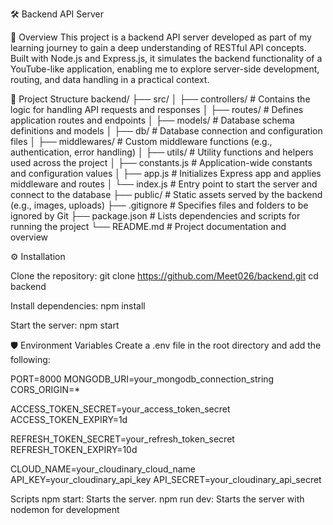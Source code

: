 🛠️ Backend API Server

🚀 Overview
This project is a backend API server developed as part of my learning journey to gain a deep understanding of RESTful API concepts. Built with Node.js and Express.js, it simulates the backend functionality of a YouTube-like application, enabling me to explore server-side development, routing, and data handling in a practical context.

📁 Project Structure
backend/
├── src/
│   ├── controllers/       # Contains the logic for handling API requests and responses
│   ├── routes/            # Defines application routes and endpoints
│   ├── models/            # Database schema definitions and models
│   ├── db/                # Database connection and configuration files
│   ├── middlewares/       # Custom middleware functions (e.g., authentication, error handling)
│   ├── utils/             # Utility functions and helpers used across the project
│   ├── constants.js       # Application-wide constants and configuration values
│   ├── app.js             # Initializes Express app and applies middleware and routes
│   └── index.js           # Entry point to start the server and connect to the database
├── public/                # Static assets served by the backend (e.g., images, uploads)
├── .gitignore             # Specifies files and folders to be ignored by Git
├── package.json           # Lists dependencies and scripts for running the project
└── README.md              # Project documentation and overview


⚙️ Installation

Clone the repository:
git clone https://github.com/Meet026/backend.git
cd backend

Install dependencies:
npm install

Start the server:
npm start

🛡️ Environment Variables
Create a .env file in the root directory and add the following:

PORT=8000
MONGODB_URI=your_mongodb_connection_string
CORS_ORIGIN=*

ACCESS_TOKEN_SECRET=your_access_token_secret
ACCESS_TOKEN_EXPIRY=1d

REFRESH_TOKEN_SECRET=your_refresh_token_secret
REFRESH_TOKEN_EXPIRY=10d

CLOUD_NAME=your_cloudinary_cloud_name
API_KEY=your_cloudinary_api_key
API_SECRET=your_cloudinary_api_secret

 Scripts
npm start: Starts the server.
npm run dev: Starts the server with nodemon for development
